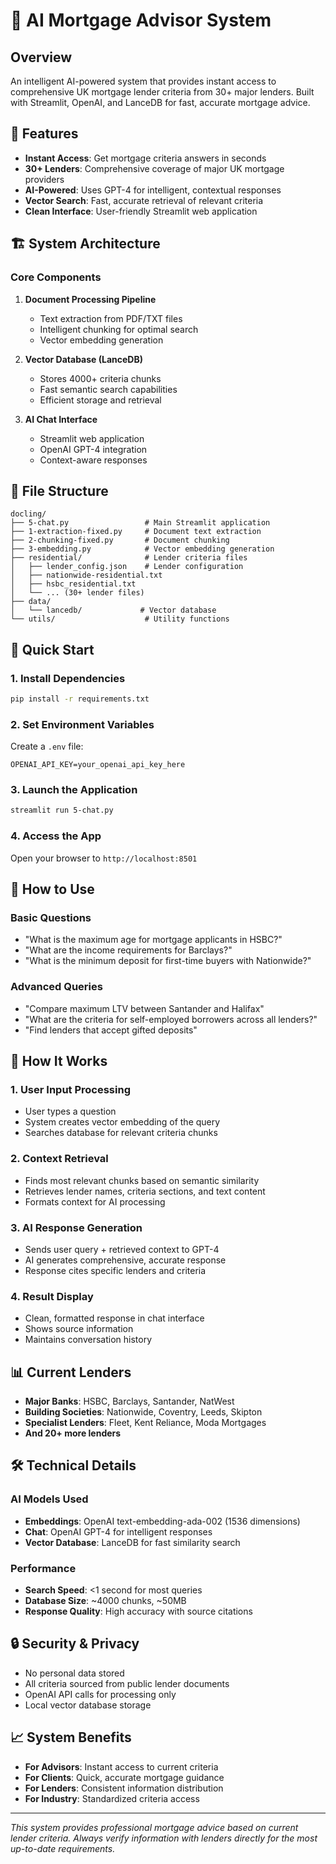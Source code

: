 # 🏦 AI Mortgage Advisor System

## Overview
An intelligent AI-powered system that provides instant access to comprehensive UK mortgage lender criteria from 30+ major lenders. Built with Streamlit, OpenAI, and LanceDB for fast, accurate mortgage advice.

## 🚀 Features
- **Instant Access**: Get mortgage criteria answers in seconds
- **30+ Lenders**: Comprehensive coverage of major UK mortgage providers
- **AI-Powered**: Uses GPT-4 for intelligent, contextual responses
- **Vector Search**: Fast, accurate retrieval of relevant criteria
- **Clean Interface**: User-friendly Streamlit web application

## 🏗️ System Architecture

### Core Components
1. **Document Processing Pipeline**
   - Text extraction from PDF/TXT files
   - Intelligent chunking for optimal search
   - Vector embedding generation

2. **Vector Database (LanceDB)**
   - Stores 4000+ criteria chunks
   - Fast semantic search capabilities
   - Efficient storage and retrieval

3. **AI Chat Interface**
   - Streamlit web application
   - OpenAI GPT-4 integration
   - Context-aware responses

## 📁 File Structure
```
docling/
├── 5-chat.py                 # Main Streamlit application
├── 1-extraction-fixed.py     # Document text extraction
├── 2-chunking-fixed.py       # Document chunking
├── 3-embedding.py            # Vector embedding generation
├── residential/              # Lender criteria files
│   ├── lender_config.json    # Lender configuration
│   ├── nationwide-residential.txt
│   ├── hsbc_residential.txt
│   └── ... (30+ lender files)
├── data/
│   └── lancedb/             # Vector database
└── utils/                    # Utility functions
```

## 🚀 Quick Start

### 1. Install Dependencies
```bash
pip install -r requirements.txt
```

### 2. Set Environment Variables
Create a `.env` file:
```env
OPENAI_API_KEY=your_openai_api_key_here
```

### 3. Launch the Application
```bash
streamlit run 5-chat.py
```

### 4. Access the App
Open your browser to `http://localhost:8501`

## 💬 How to Use

### Basic Questions
- "What is the maximum age for mortgage applicants in HSBC?"
- "What are the income requirements for Barclays?"
- "What is the minimum deposit for first-time buyers with Nationwide?"

### Advanced Queries
- "Compare maximum LTV between Santander and Halifax"
- "What are the criteria for self-employed borrowers across all lenders?"
- "Find lenders that accept gifted deposits"

## 🔧 How It Works

### 1. User Input Processing
- User types a question
- System creates vector embedding of the query
- Searches database for relevant criteria chunks

### 2. Context Retrieval
- Finds most relevant chunks based on semantic similarity
- Retrieves lender names, criteria sections, and text content
- Formats context for AI processing

### 3. AI Response Generation
- Sends user query + retrieved context to GPT-4
- AI generates comprehensive, accurate response
- Response cites specific lenders and criteria

### 4. Result Display
- Clean, formatted response in chat interface
- Shows source information
- Maintains conversation history

## 📊 Current Lenders
- **Major Banks**: HSBC, Barclays, Santander, NatWest
- **Building Societies**: Nationwide, Coventry, Leeds, Skipton
- **Specialist Lenders**: Fleet, Kent Reliance, Moda Mortgages
- **And 20+ more lenders**

## 🛠️ Technical Details

### AI Models Used
- **Embeddings**: OpenAI text-embedding-ada-002 (1536 dimensions)
- **Chat**: OpenAI GPT-4 for intelligent responses
- **Vector Database**: LanceDB for fast similarity search

### Performance
- **Search Speed**: <1 second for most queries
- **Database Size**: ~4000 chunks, ~50MB
- **Response Quality**: High accuracy with source citations

## 🔒 Security & Privacy
- No personal data stored
- All criteria sourced from public lender documents
- OpenAI API calls for processing only
- Local vector database storage

## 📈 System Benefits
- **For Advisors**: Instant access to current criteria
- **For Clients**: Quick, accurate mortgage guidance
- **For Lenders**: Consistent information distribution
- **For Industry**: Standardized criteria access

---

*This system provides professional mortgage advice based on current lender criteria. Always verify information with lenders directly for the most up-to-date requirements.*




